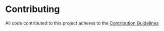 # Contributing

All code contributed to this project adheres to the [Contribution Guidelines](doc/developers)
